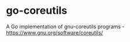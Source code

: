 # go-coreutils

A Go implementation of gnu-coreutils programs - https://www.gnu.org/software/coreutils/